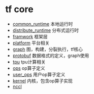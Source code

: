 tf core
===

* [common_runtime](common_runtime/README.md) 本地运行时
* [distribute_runtime](distribute_runtime/README.md) 分布式运行时
* [framwork](framwork/README.md) 框架层
* [platform](platform/README.md) 平台相关
* [graph](graph/README.md) 图，构建，分裂执行，tf核心
* [protobuf](protobuf/README.md) 数据格式的定义，graph使用
* [tpu](tpu/README.md) tpu计算相关
* [ops](ops/README.md) op算子定义
* [user_ops](user_ops/README.md) 用户op算子定义
* [kernel](kernel/README.md) 内核，包含op算子实现
* [nccl](nccl/README.md) 